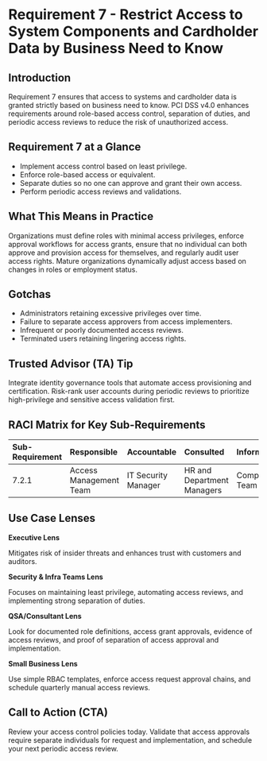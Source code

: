 # Requirement 7 - Restrict Access to System Components and Cardholder Data by Business Need to Know
## Introduction

Requirement 7 ensures that access to systems and cardholder data is granted strictly based on business need to know. PCI DSS v4.0 enhances requirements around role-based access control, separation of duties, and periodic access reviews to reduce the risk of unauthorized access.

## Requirement 7 at a Glance

- Implement access control based on least privilege.
- Enforce role-based access or equivalent.
- Separate duties so no one can approve and grant their own access.
- Perform periodic access reviews and validations.

## What This Means in Practice

Organizations must define roles with minimal access privileges, enforce approval workflows for access grants, ensure that no individual can both approve and provision access for themselves, and regularly audit user access rights. Mature organizations dynamically adjust access based on changes in roles or employment status.

## Gotchas

- Administrators retaining excessive privileges over time.
- Failure to separate access approvers from access implementers.
- Infrequent or poorly documented access reviews.
- Terminated users retaining lingering access rights.

## Trusted Advisor (TA) Tip

Integrate identity governance tools that automate access provisioning and certification. Risk-rank user accounts during periodic reviews to prioritize high-privilege and sensitive access validation first.

## RACI Matrix for Key Sub-Requirements

| Sub-Requirement | Responsible | Accountable | Consulted | Informed |
|:----------------|:------------|:-----------|:----------|:--------|
| 7.2.1 | Access Management Team | IT Security Manager | HR and Department Managers | Compliance Team |

## Use Case Lenses

**Executive Lens**

Mitigates risk of insider threats and enhances trust with customers and auditors.

**Security & Infra Teams Lens**

Focuses on maintaining least privilege, automating access reviews, and implementing strong separation of duties.

**QSA/Consultant Lens**

Look for documented role definitions, access grant approvals, evidence of access reviews, and proof of separation of access approval and implementation.

**Small Business Lens**

Use simple RBAC templates, enforce access request approval chains, and schedule quarterly manual access reviews.

## Call to Action (CTA)

Review your access control policies today. Validate that access approvals require separate individuals for request and implementation, and schedule your next periodic access review.

